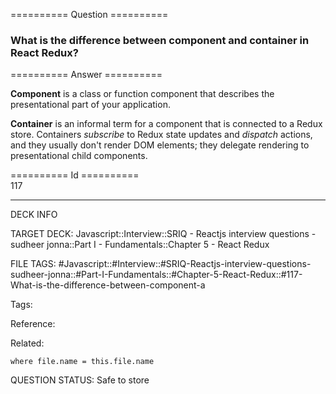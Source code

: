========== Question ==========  

### What is the difference between component and container in React Redux?  

========== Answer ==========  

**Component** is a class or function component that describes the presentational part of your application.

**Container** is an informal term for a component that is connected to a Redux store. Containers _subscribe_ to Redux state updates and _dispatch_ actions, and they usually don't render DOM elements; they delegate rendering to presentational child components.

========== Id ==========  
117

---

DECK INFO

TARGET DECK: Javascript::Interview::SRIQ - Reactjs interview questions - sudheer jonna::Part I - Fundamentals::Chapter 5 - React Redux

FILE TAGS: #Javascript::#Interview::#SRIQ-Reactjs-interview-questions-sudheer-jonna::#Part-I-Fundamentals::#Chapter-5-React-Redux::#117-What-is-the-difference-between-component-a

Tags:

Reference:

Related:

```dataview
where file.name = this.file.name
```
QUESTION STATUS: Safe to store
